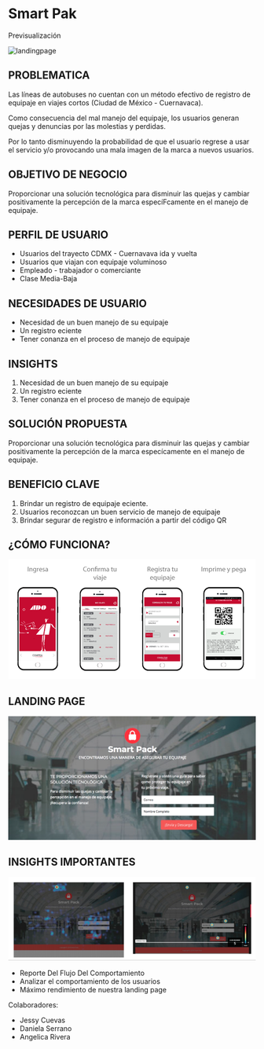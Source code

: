 # Smart Pak 

Previsualización

![landingpage](https://user-images.githubusercontent.com/31232183/38585872-15895644-3ce1-11e8-9770-0bc7b4451e03.jpg)

## PROBLEMATICA

Las líneas de autobuses no cuentan con un método efectivo de registro de equipaje en viajes cortos (Ciudad de México - Cuernavaca).

Como consecuencia del mal manejo del equipaje, los usuarios generan quejas y denuncias por las molestias y perdidas.

Por lo tanto disminuyendo la probabilidad de que el usuario regrese a usar el servicio y/o provocando una mala imagen de la marca a nuevos usuarios.


## OBJETIVO DE NEGOCIO

Proporcionar una solución tecnológica para
disminuir las quejas y cambiar positivamente la
percepción de la marca especíFcamente en el
manejo de equipaje.

## PERFIL DE USUARIO

* Usuarios del trayecto CDMX - Cuernavava ida y vuelta
* Usuarios que viajan con equipaje voluminoso
* Empleado - trabajador o comerciante
* Clase Media-Baja

## NECESIDADES DE USUARIO
- Necesidad de un buen manejo de su equipaje
- Un registro eciente
- Tener conanza en el proceso de manejo de
equipaje


## INSIGHTS

1. Necesidad de un buen manejo de su equipaje
2. Un registro eciente
3. Tener conanza en el proceso de manejo de
equipaje

## SOLUCIÓN PROPUESTA
Proporcionar una solución tecnológica para
disminuir las quejas y cambiar positivamente la
percepción de la marca especícamente en el
manejo de equipaje.

## BENEFICIO CLAVE

1. Brindar un registro de equipaje eciente.
2. Usuarios reconozcan un buen servicio de
manejo de equipaje
3. Brindar segurar de registro e información a
partir del código QR

## ¿CÓMO FUNCIONA?
![flujo.png](flujo.png)

## LANDING PAGE
![landing.png](landing.png)

## INSIGHTS IMPORTANTES
![insights.png](insights.png)

* Reporte Del Flujo Del Comportamiento
* Analizar el comportamiento de los usuarios
* Máximo rendimiento de nuestra landing page

Colaboradores:

* Jessy Cuevas
* Daniela Serrano
* Angelica Rivera
